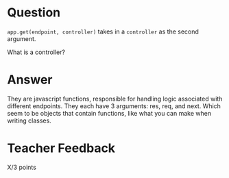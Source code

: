 # Question

`app.get(endpoint, controller)` takes in a `controller` as the second argument.

What is a controller?

# Answer

They are javascript functions, responsible for handling logic associated with different endpoints. They each have 3 arguments: res, req, and next. Which seem to be objects that contain functions, like what you can make when writing classes.

# Teacher Feedback

X/3 points
